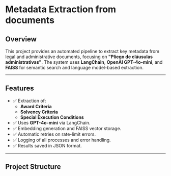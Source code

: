 # Metadata Extraction from documents

## Overview

This project provides an automated pipeline to extract key metadata from legal and administrative documents, focusing on **"Pliego de cláusulas administrativas"**. The system uses **LangChain**, **OpenAI GPT-4o-mini**, and **FAISS** for semantic search and language model-based extraction.

---

## Features

- ✅ Extraction of:
  - **Award Criteria**
  - **Solvency Criteria**
  - **Special Execution Conditions**
- ✅ Uses **GPT-4o-mini** via LangChain.
- ✅ Embedding generation and FAISS vector storage.
- ✅ Automatic retries on rate-limit errors.
- ✅ Logging of all processes and error handling.
- ✅ Results saved in JSON format.

---

## Project Structure


